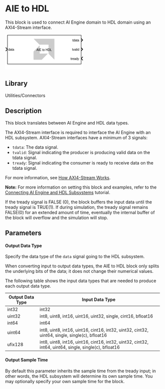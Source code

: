 # AIE to HDL

This block is used to connect AI Engine domain to HDL domain using an
AXI4-Stream interface.
  
![](./Images/block.png)  

## Library

Utilities/Connectors

## Description

This block translates between AI Engine and HDL data types.

The AXI4-Stream interface is required to interface the AI Engine with an HDL subsystem. AXI4-Stream interfaces have a minimum of 3 signals:

* `tdata`: The data signal.
* `tvalid`: Signal indicating the producer is producing valid data on the tdata signal.
* `tready`: Signal indicating the consumer is ready to receive data on the tdata signal.

For more information, see [How AXI4-Stream Works](https://docs.xilinx.com/r/en-US/ug1399-vitis-hls/How-AXI4-Stream-Works).

**Note:** For more information on setting this block and examples, refer to
the [Connecting AI Engine and HDL Subsystems](https://github.com/Xilinx/Vitis_Model_Composer/blob/HEAD/Tutorials/AIE-PL/AIE_HDL_tutorial) tutorial.

<div class="noteBox">
If the tready signal is FALSE (0), the block buffers the input data
until the tready signal is TRUE(1). If during simulation, the tready
signal remains FALSE(0) for an extended amount of time, eventually the
internal buffer of the block will overflow and the simulation will stop.
</div>

## Parameters

#### Output Data Type 

Specify the data type of the `data` signal going to the HDL subsystem.

When converting input to output data types, the AIE to HDL block only splits the underlying bits of the data; it does not change their numerical values.

The following table shows the input data types that are needed to produce each output data type.

| Output Data Type | Input Data Type                                                                                       |
|------------------|-------------------------------------------------------------------------------------------------------|
| int32            | int32                                                                                                 |
| uint32           | int8, uint8, int16, uint16, uint32, single, cint16, bfloat16                                          |
| int64            | int64                                                                                                 |
| uint64           | int8, uint8, int16, uint16, cint16, int32, uint32, cint32, uint64, single, single(c), bfloat16        |
| ufix128          | int8, uint8, int16, uint16, cint16, int32, uint32, cint32, int64, uint64, single, single(c), bfloat16 |

#### Output Sample Time  

By default this parameter inherits the sample time from the tready input; in other words, the HDL subsystem will determine its own sample time. You may optionally specify your own sample time for the block.
